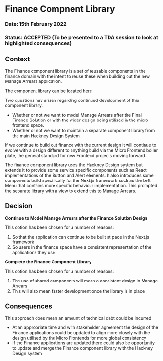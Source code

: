 # Finance Compnent Library

### **Date:** 15th February 2022

### **Status:** ACCEPTED (To be presented to a TDA session to look at highlighted consequences)

## **Context**

The Finance component library is a set of reusable components in the finance domain with the intent to reuse these when building out the new Manage Arrears application.

The component library can be located [here](https://61f0267fc8e670003a291a88-urjhjsfyvz.chromatic.com/?path=/story/blocks-headerblock--normal)

Two questions hav arisen regarding continued development of this component library.

- Whether or not we want to model Manage Arrears after the Final Finance Solution or with the wider design being utilised in the micro frontend space.
- Whether or not we want to maintain a separate component library from the main Hackney Design System

If we continue to build out finance with the current design it will continue to evolve with a design different to anything build via the Micro Frontend boiler plate, the general standard for new Frontend projects moving forward.

The finance component library uses the Hackney Design system but extends it to provide some service specific components such as React implementations of the Button and Alert elements. It also introduces some components build specifically for the Next.js framework such as the Left Menu that contains more specific behaviour implementation. This prompted the separate library with a view to extend this to Manage Arrears.

## **Decision**

**Continue to Model Manage Arrears after the Finance Solution Design**

This option has been chosen for a number of reasons:

1. So that the application can continue to be built at pace in the Next.js framework
2. So users in the finance space have a consistent representation of the applications they use

**Complete the Finance Component Library**

This option has been chosen for a number of reasons:

1. The use of shared components will mean a consistent design in Manage Arrears
2. This will also mean faster development once the library is in place

## **Consequences**

This approach does mean an amount of technical debt could be incurred

- At an appropriate time and with stakeholder agreement the design of the Finance applications could be updated to align more closely with the design utilised by the Micro Frontends for more global consistency
- If the Finance applications are updated there could also be opportunity to update and merge the Finance component library with the Hackney Design system
